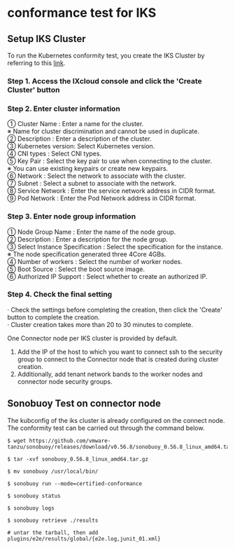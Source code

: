 # conformance test for IKS

## Setup IKS Cluster
To run the Kubernetes conformity test, you create the IKS Cluster by referring to this [link](https://manual.kinx.net/ixcloud/ixcloud/kubernetes/CreateCluster).  
### Step 1. Access the IXcloud console and click the 'Create Cluster' button  
### Step 2. Enter cluster information  
① Cluster Name : Enter a name for the cluster.  
※ Name for cluster discrimination and cannot be used in duplicate.  
② Description : Enter a description of the cluster.  
③ Kubernetes version: Select Kubernetes version.  
④ CNI types : Select CNI types.  
⑤ Key Pair : Select the key pair to use when connecting to the cluster.  
※ You can use existing keypairs or create new keypairs.  
⑥ Network : Select the network to associate with the cluster.  
⑦ Subnet : Select a subnet to associate with the network.  
⑧ Service Network : Enter the service network address in CIDR format.  
⑨ Pod Network : Enter the Pod Network address in CIDR format.  
### Step 3. Enter node group information  
① Node Group Name : Enter the name of the node group.  
② Description : Enter a description for the node group.  
③ Select Instance Specification : Select the specification for the instance.  
※ The node specification generated three 4Core 4GBs.  
④ Number of workers : Select the number of worker nodes.  
⑤ Boot Source : Select the boot source image.  
⑥ Authorized IP Support : Select whether to create an authorized IP.  
### Step 4. Check the final setting  
· Check the settings before completing the creation, then click the 'Create' button to complete the creation.  
· Cluster creation takes more than 20 to 30 minutes to complete.  
 
One Connector node per IKS cluster is provided by default.  
1. Add the IP of the host to which you want to connect ssh to the security group to connect to the Connector node that is created during cluster creation.
2. Additionally, add tenant network bands to the worker nodes and connector node security groups.

## Sonobuoy Test on connector node

The kubconfig of the iks cluster is already configured on the connect node. The conformity test can be carried out through the command below.
```
$ wget https://github.com/vmware-tanzu/sonobuoy/releases/download/v0.56.8/sonobuoy_0.56.8_linux_amd64.tar.gz

$ tar -xvf sonobuoy_0.56.8_linux_amd64.tar.gz

$ mv sonobuoy /usr/local/bin/

$ sonobuoy run --mode=certified-conformance

$ sonobuoy status

$ sonobuoy logs

$ sonobuoy retrieve ./results

# untar the tarball, then add plugins/e2e/results/global/{e2e.log,junit_01.xml}
```
